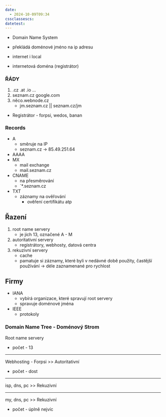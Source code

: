 ```yaml
---
date:
  - 2024-10-09T09:34
cssclassescs: 
datetest:
---
```

- Domain Name System
- překládá doménové jméno na ip adresu
- internet i local

- internetová doména (registrátor)

### ŘÁDY
1) .cz .at .io ...
2) seznam.cz google.com
3) něco.webnode.cz
	- jm.seznam.cz  || seznam.cz/jm


- Registrátor - forpsi, wedos, banan


### Records
- A
	- směruje na IP
	- seznam.cz -> 85.49.251.64
- AAAA
- MX
	- mail exchange
	- mail.seznam.cz
- CNAME
	- na přesměrování
	- `*.seznam.cz
- TXT
	- záznamy na ověřování
		- ověření certifikátu atp

## Řazení
1) root name servery
	- je jich 13, označené A - M
2) autoritativní servery
	- registrátory, webhosty, datová centra
3) rekuzivní servery
	- cache
	- pamatuje si záznamy, které byli v nedávné době použity, častější používání -> déle zaznamenané pro rychlost

## Firmy
- IANA
	- vybírá organizace, které spravují root servery
	- spravuje doménové jména 
- IEEE
	- protokoly
### Domain Name Tree - Doménový Strom

Root name servery
- počet - 13
***
Webhosting - Forpsi    >> Autoritativní
- počet - dost
***
isp, dns, pc                   >> Rekuzivní
***
my, dns, pc                   >> Rekuzivní
- počet - úplně nejvíc